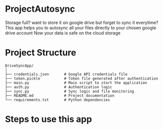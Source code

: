 # ProjectAutosync

Storage full? want to store it on google drive but forget to sync it everytime?
This app helps you to autosync all your files directly to your chosen google drive account
Now your data is safe on the cloud storage

# Project Structure
```
DriveSyncApp/
│
├── credentials.json       # Google API credentials file
├── token.pickle           # Token file generated after authentication
├── main.py                # Main script to start the application
├── auth.py                # Authentication logic
├── sync.py                # Sync logic and file monitoring
├── README.md              # Project documentation
└── requirements.txt       # Python dependencies
```
# Steps to use this app
